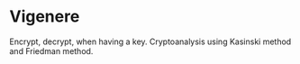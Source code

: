 # Vigenere

Encrypt, decrypt, when having a key.
Cryptoanalysis using Kasinski method and Friedman method.
